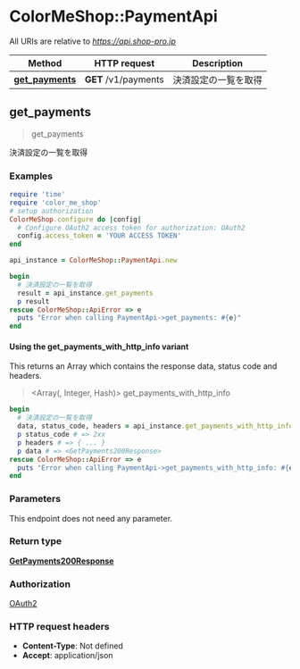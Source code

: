 # ColorMeShop::PaymentApi

All URIs are relative to *https://api.shop-pro.jp*

| Method | HTTP request | Description |
| ------ | ------------ | ----------- |
| [**get_payments**](PaymentApi.md#get_payments) | **GET** /v1/payments | 決済設定の一覧を取得 |


## get_payments

> <GetPayments200Response> get_payments

決済設定の一覧を取得



### Examples

```ruby
require 'time'
require 'color_me_shop'
# setup authorization
ColorMeShop.configure do |config|
  # Configure OAuth2 access token for authorization: OAuth2
  config.access_token = 'YOUR ACCESS TOKEN'
end

api_instance = ColorMeShop::PaymentApi.new

begin
  # 決済設定の一覧を取得
  result = api_instance.get_payments
  p result
rescue ColorMeShop::ApiError => e
  puts "Error when calling PaymentApi->get_payments: #{e}"
end
```

#### Using the get_payments_with_http_info variant

This returns an Array which contains the response data, status code and headers.

> <Array(<GetPayments200Response>, Integer, Hash)> get_payments_with_http_info

```ruby
begin
  # 決済設定の一覧を取得
  data, status_code, headers = api_instance.get_payments_with_http_info
  p status_code # => 2xx
  p headers # => { ... }
  p data # => <GetPayments200Response>
rescue ColorMeShop::ApiError => e
  puts "Error when calling PaymentApi->get_payments_with_http_info: #{e}"
end
```

### Parameters

This endpoint does not need any parameter.

### Return type

[**GetPayments200Response**](GetPayments200Response.md)

### Authorization

[OAuth2](../README.md#OAuth2)

### HTTP request headers

- **Content-Type**: Not defined
- **Accept**: application/json


